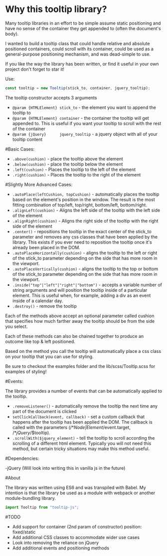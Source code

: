 # Why this tooltip library?

Many tooltip libraries in an effort to be simple assume static positioning and have no sense of the container they get
appended to (often the document's body). 

I wanted to build a tooltip class that could handle relative and absolute positioned
containers, could scroll with its container, could be used as a general-purpose positioning mechanism, and was dead-simple
to use.

If you like the way the library has been written, or find it useful in your own project don't forget to star it!


Use:

```javascript
const tooltip = new Tooltip(stick_to, container, jquery_tooltip);
```

The tooltip constructor accepts 3 arguments

- ```@param {HTMLElement} stick_to```          - the element you want to append the tooltip to
- ```@param {HTMLElement} container```         - the container the tooltip will get appended to. This is useful if you want your tooltip to scroll with the rest of the container
- ```@param {jQuery}      jquery_tooltip```    - a jquery object with all of your tooltip content

#Basic Cases:

- ```.above(cushion)``` - place the tooltip above the element
- ```.below(cushion)``` - place the tooltip below the element
- ```.left(cushion)``` - Places the tooltip to the left of the element
- ```.right(cushion)``` - Places the tooltip to the right of the element

#Slightly More Advanced Cases:
- ```.autoPlace(leftCushion, topCushion)``` - automatically places the tooltip based on the element's position in the window. The result is the most fitting combination of top/left, top/right, bottom/left, bottom/right.
- ```.alignLeft(cushion)``` - Aligns the left side of the tooltip with the left side of the element
- ```.alignRight(cushion)``` - Aligns the right side of the tooltip with the right side of the element
- ``.center()`` - repositions the tooltip in the exact center of the stick_to parameter and removes any css classes that have been applied by the library. This exists if you ever need to reposition the tooltip once it's already been placed in the DOM.
- ``.autoPlaceHorizontally(cushion)`` - aligns the tooltip to the left or right of the stick_to parameter depending on the side that has more room in the viewport.
- ``.autoPlaceVertically(cushion)`` - aligns the tooltip to the top or bottom of the stick_to parameter depending on the side that has more room in the viewport.
- ``.inside("top"|"left"|"right"|"bottom")`` - accepts a variable number of string arguments and will position the tooltip inside of a particular element. This is useful when, for example, adding a div as an event inside of a calendar day.
- ```.destroy()``` - remove the tooltip

Each of the methods above accept an optional parameter called cushion that specifies how much farther away the tooltip should be from the side you select. 

Each of these methods can also be chained together to produce an outcome like top & left positioned.

Based on the method you call the tooltip will automatically place a css class on your tooltip that you can use for styling.

Be sure to checkout the examples folder and the lib/scss/Tooltip.scss for examples of styling!

#Events:

The library provides a number of events that can be automatically applied to the tooltip.

- ``.removeListener()`` - automatically remove the tooltip the next time any part of the document is clicked
- ``setClickCallback(event, callback)`` - set a custom callback that happens after the tooltip has been applied the DOM. The callback is called with the parameters (/**Node|Element*/event.target, /**jQuery*/$tooltip).
- ``.scrollWith($jquery_element)`` - tell the tooltip to scroll according the scrolling of a different html element. Typically you will not need this method, but certain tricky situations may make this method useful.

#Dependencies:

-jQuery (Will look into writing this in vanilla js in the future)

#About

The library was written using ES6 and was transpiled with Babel. My intention is that the library be used as a module with webpack or another
module-bundling library.

```javascript
import Tooltip from "tooltip-js";
```


#TODO

- Add support for container (2nd param of constructor) position: fixed/static
- Add additional CSS classes to accommodate wider use cases
- Look into removing the reliance on jQuery
- Add additional events and positioning methods